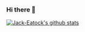 ### Hi there 👋

[![Jack-Eatock's github stats](https://github-readme-stats.vercel.app/api?username=Jack-Eatock&show_icons=true&theme=radical)](https://github.com/Jack-Eatock/github-readme-stats)

<!--
**Jack-Eatock/Jack-Eatock** is a ✨ _special_ ✨ repository because its `README.md` (this file) appears on your GitHub profile.




Here are some ideas to get you started:

- 🔭 I’m currently working on ...
- 🌱 I’m currently learning ...
- 👯 I’m looking to collaborate on ...
- 🤔 I’m looking for help with ...
- 💬 Ask me about ...
- 📫 How to reach me: ...
- 😄 Pronouns: ...
- ⚡ Fun fact: ...
-->
